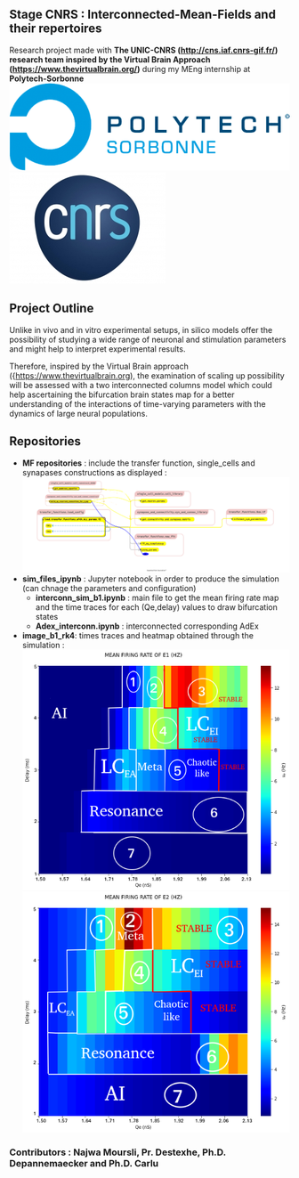 ## Stage CNRS : Interconnected-Mean-Fields and their repertoires


Research project made with **The UNIC-CNRS (http://cns.iaf.cnrs-gif.fr/) research team inspired by the Virtual Brain Approach (https://www.thevirtualbrain.org/)** during my MEng internship at **Polytech-Sorbonne** 
![alt text](https://github.com/NajwaMoursli/Interconnected-Mean-Fields/blob/master/polytech_sorbonne_T.png?raw=true)
![alt text](https://github.com/NajwaMoursli/Interconnected-Mean-Fields/blob/master/logo_cnrs.jpg?raw=true) 

## Project Outline
Unlike in vivo and in vitro experimental setups, in silico models offer the possibility of studying a wide range of neuronal and stimulation parameters and might help to interpret experimental results.

Therefore, inspired by the Virtual Brain approach ({https://www.thevirtualbrain.org), the examination of scaling up possibility will be assessed with a two interconnected columns model which could help ascertaining the bifurcation brain states map for a better understanding of the interactions of time-varying parameters with the dynamics of large neural populations.


## Repositories
* **MF repositories** : include the transfer function, single_cells and synapases constructions as displayed : 
![alt text](https://github.com/NajwaMoursli/Interconnected-Mean-Fields/blob/master/MF_dependence_files.png?raw=true)
* **sim_files_ipynb** : Jupyter notebook in order to produce the simulation (can chnage the parameters and configuration)
  * **interconn_sim_b1.ipynb** : main file to get the mean firing rate map and the time traces for each (Qe,delay) values to draw bifurcation states
  * **Adex_interconn.ipynb** : interconnected corresponding AdEx
* **image_b1_rk4**: times traces and heatmap obtained through the simulation :
![alt text](https://github.com/NajwaMoursli/Interconnected-Mean-Fields/blob/master/image_rk4_b1/E1_images/frE1_rk4_states.png?raw=true)
![alt text](https://github.com/NajwaMoursli/Interconnected-Mean-Fields/blob/master/image_rk4_b1/E2_images/frE2_rk4_states.png?raw=true)

 
### Contributors : Najwa Moursli, Pr. Destexhe, Ph.D. Depannemaecker and Ph.D. Carlu
